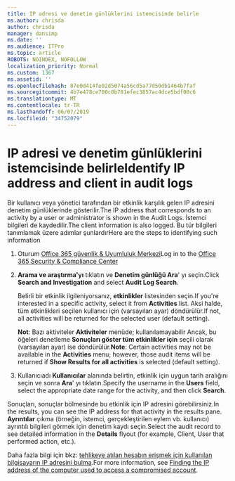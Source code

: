 ```yaml
---
title: IP adresi ve denetim günlüklerini istemcisinde belirle
ms.author: chrisda
author: chrisda
manager: dansimp
ms.date: ''
ms.audience: ITPro
ms.topic: article
ROBOTS: NOINDEX, NOFOLLOW
localization_priority: Normal
ms.custom: 1367
ms.assetid: ''
ms.openlocfilehash: 87e0d414fe02d5074a56cd5a77d50db1464b7faf
ms.sourcegitcommit: 4b7e478ce700c0b781efec3857ac4dce5bdf00c6
ms.translationtype: MT
ms.contentlocale: tr-TR
ms.lasthandoff: 06/07/2019
ms.locfileid: "34752079"
---
```

# <a name="identify-ip-address-and-client-in-audit-logs"></a><span data-ttu-id="244a5-102">IP adresi ve denetim günlüklerini istemcisinde belirle</span><span class="sxs-lookup"><span data-stu-id="244a5-102">Identify IP address and client in audit logs</span></span>

<span data-ttu-id="244a5-103">Bir kullanıcı veya yönetici tarafından bir etkinlik karşılık gelen IP adresini denetim günlüklerinde gösterilir.</span><span class="sxs-lookup"><span data-stu-id="244a5-103">The IP address that corresponds to an activity by a user or administrator is shown in the Audit Logs.</span></span> <span data-ttu-id="244a5-104">İstemci bilgileri de kaydedilir.</span><span class="sxs-lookup"><span data-stu-id="244a5-104">The client information is also logged.</span></span> <span data-ttu-id="244a5-105">Bu tür bilgileri tanımlamak üzere adımlar şunlardır</span><span class="sxs-lookup"><span data-stu-id="244a5-105">Here are the steps to identifying such information</span></span>

1. <span data-ttu-id="244a5-106">Oturum [Office 365 güvenlik & Uyumluluk Merkezi](https://protection.office.com/)</span><span class="sxs-lookup"><span data-stu-id="244a5-106">Log in to the [Office 365 Security & Compliance Center](https://protection.office.com/)</span></span>

2. <span data-ttu-id="244a5-107">**Arama ve araştırma'yı** tıklatın ve **Denetim günlüğü Ara**' yı seçin.</span><span class="sxs-lookup"><span data-stu-id="244a5-107">Click **Search and Investigation** and select **Audit Log Search**.</span></span>

   <span data-ttu-id="244a5-108">Belirli bir etkinlik ilgileniyorsanız, **etkinlikler** listesinden seçin.</span><span class="sxs-lookup"><span data-stu-id="244a5-108">If you're interested in a specific activity, select it from **Activities** list.</span></span> <span data-ttu-id="244a5-109">Aksi halde, tüm etkinlikleri seçilen kullanıcı için (varsayılan ayar) döndürülür.</span><span class="sxs-lookup"><span data-stu-id="244a5-109">If not, all activities will be returned for the selected user (default setting).</span></span>

   <span data-ttu-id="244a5-110">**Not**: Bazı aktiviteler **Aktiviteler** menüde; kullanılamayabilir Ancak, bu öğeleri denetleme **Sonuçları göster tüm etkinlikler için** seçili olarak (varsayılan ayar) ise döndürülür.</span><span class="sxs-lookup"><span data-stu-id="244a5-110">**Note**: Certain activities may not be available in the **Activities** menu; however, those audit items will be returned if **Show Results for all activities** is selected (default setting).</span></span>

3. <span data-ttu-id="244a5-111">Kullanıcıadı **Kullanıcılar** alanında belirtin, etkinlik için uygun tarih aralığını seçin ve sonra **Ara**' yı tıklatın.</span><span class="sxs-lookup"><span data-stu-id="244a5-111">Specify the username in the **Users** field, select the appropriate date range for the activity, and then click **Search**.</span></span>

<span data-ttu-id="244a5-112">Sonuçları, sonuçlar bölmesinde bu etkinlik için IP adresini görebilirsiniz.</span><span class="sxs-lookup"><span data-stu-id="244a5-112">In the results, you can see the IP address for that activity in the results pane.</span></span> <span data-ttu-id="244a5-113">**Ayrıntılar** çıkma (örneğin, istemci, gerçekleştirilen eylem vb. kullanıcı) ayrıntılı bilgileri görmek için denetim kaydı seçin.</span><span class="sxs-lookup"><span data-stu-id="244a5-113">Select the audit record to see detailed information in the **Details** flyout (for example, Client, User that performed action, etc.).</span></span>

<span data-ttu-id="244a5-114">Daha fazla bilgi için bkz: [tehlikeye atılan hesabın erişmek için kullanılan bilgisayarın IP adresini bulma](https://docs.microsoft.com/office365/securitycompliance/auditing-troubleshooting-scenarios#finding-the-ip-address-of-the-computer-used-to-access-a-compromised-account).</span><span class="sxs-lookup"><span data-stu-id="244a5-114">For more information, see [Finding the IP address of the computer used to access a compromised account](https://docs.microsoft.com/office365/securitycompliance/auditing-troubleshooting-scenarios#finding-the-ip-address-of-the-computer-used-to-access-a-compromised-account).</span></span>
